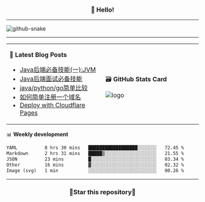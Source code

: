 <h3 align="center">👋 Hello!</h3>

-------

<picture>
  <source media="(prefers-color-scheme: dark)" srcset="https://raw.githubusercontent.com/fuos/fuos/output/github-contribution-grid-snake-dark.svg" />
  <source media="(prefers-color-scheme: light)" srcset="https://raw.githubusercontent.com/fuos/fuos/output/github-contribution-grid-snake.svg" />
  <img alt="github-snake" src="github-snake.svg" />
</picture>

-------

<table width="960px">
<tr>
<td valign="center" width="50%">

📕 **Latest Blog Posts**

<!-- BLOG-POST-LIST:START -->
- [Java后端必备技能&lpar;一&rpar;:JVM](https://blog.bitmap.us.kg/posts/fa087a3f.html)
- [Java后端面试必备技能](https://blog.bitmap.us.kg/posts/5f972bb0.html)
- [java/python/go简单比较](https://blog.bitmap.us.kg/posts/cedaf171.html)
- [如何简单注册一个域名](https://blog.bitmap.us.kg/posts/cfbc1028.html)
- [Deploy with Cloudflare Pages](https://blog.bitmap.us.kg/posts/49749a97.html)
<!-- BLOG-POST-LIST:END -->

</td>
<td valign="center" width="50%">

🗃️ **GitHub Stats Card**

<img src="https://github-readme-stats.vercel.app/api?username=fuos&show_icons=true&theme=default&hide_border=true&hide_title=true" alt="logo" />

</td>
</tr>
</table>

📊 **Weekly development**
<!--START_SECTION:waka-->

```txt
YAML          8 hrs 30 mins   ██████████████████░░░░░░░   72.45 %
Markdown      2 hrs 31 mins   █████▒░░░░░░░░░░░░░░░░░░░   21.55 %
JSON          23 mins         █░░░░░░░░░░░░░░░░░░░░░░░░   03.34 %
Other         16 mins         ▓░░░░░░░░░░░░░░░░░░░░░░░░   02.32 %
Image (svg)   1 min           ░░░░░░░░░░░░░░░░░░░░░░░░░   00.26 %
```

<!--END_SECTION:waka-->

-------
<h3 align="center">🌟Star this repository🌟</h3>
